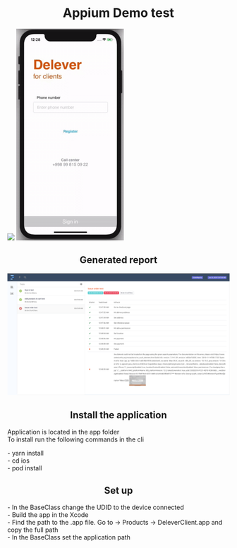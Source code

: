 <h1 align="center">Appium Demo test </h1>
<img src="https://img.shields.io/badge/Maven-Project-Green">
<img src="demo.gif"> 

<h2 align="center"> Generated report </h2>
<img src="report.png">

<h2 align="center"> Install the application </h2>
<p>
Application is located in the app folder  <br>
To install run the following commands in the cli 
</p>
<p>  
- yarn install <br> 
- cd ios <br>
- pod install 
</p>

<h2 align="center"> Set up </h2>
<p>
- In the BaseClass change the UDID to the device connected   <br>
- Build the app in the Xcode <br>
- Find the path to the .app file. Go to -> Products -> DeleverClient.app and copy the full path  <br> 
- In the BaseClass set the application path
</p>
